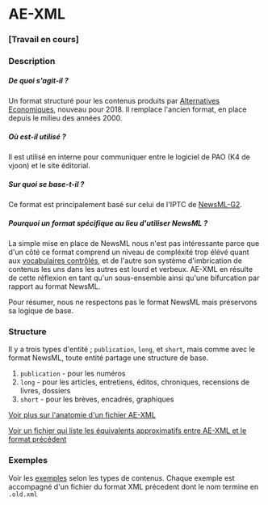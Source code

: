 # AE-XML

### \[Travail en cours\]

### Description

##### De quoi s'agit-il ?

Un format structuré pour les contenus produits par [Alternatives Economiques](https://www.alternatives-economiques.fr), nouveau pour 2018. Il remplace l'ancien format, en place depuis le milieu des années 2000.

##### Où est-il utilisé ?

Il est utilisé en interne pour communiquer entre le logiciel de PAO (K4 de vjoon) et le site éditorial.

##### Sur quoi se base-t-il ?
Ce format est principalement basé sur celui de l'IPTC de [NewsML-G2](https://iptc.org/standards/newsml-g2/).

##### Pourquoi un format spécifique au lieu d'utiliser NewsML ? 

La simple mise en place de NewsML nous n'est pas intéressante parce que d'un côté ce format comprend un niveau de compléxité trop élévé quant aux [vocabulaires contrôlés](https://iptc.org/std/NewsML-G2/guidelines/#controlled-vocabularies-and-qcodes), et de l'autre son système d'imbrication de contenus les uns dans les autres est lourd et verbeux. AE-XML en résulte de cette réflexion en tant qu'un sous-ensemble ainsi qu'une bifurcation par rapport au format NewsML.

Pour résumer, nous ne respectons pas le format NewsML mais préservons sa logique de base.

### Structure

Il y a trois types d'entité ; `publication`, `long`, et `short`, mais comme avec le format NewsML, toute entité partage une structure de base.

1. `publication` - pour les numéros
2. `long` - pour les articles, entretiens, éditos, chroniques, recensions de livres, dossiers
3. `short` - pour les brèves, encadrés, graphiques

[Voir plus sur l'anatomie d'un fichier AE-XML](https://github.com/alter-eco/ae-xml/tree/master/xsd)

[Voir un fichier qui liste les équivalents approximatifs entre AE-XML et le format précédent](https://github.com/alter-eco/ae-xml/tree/master/legacy)

### Exemples 

Voir les [exemples](https://github.com/alter-eco/ae-xml/tree/master/examples) selon les types de contenus. Chaque exemple est accompagné d'un fichier du format XML précedent dont le nom termine en `.old.xml`
